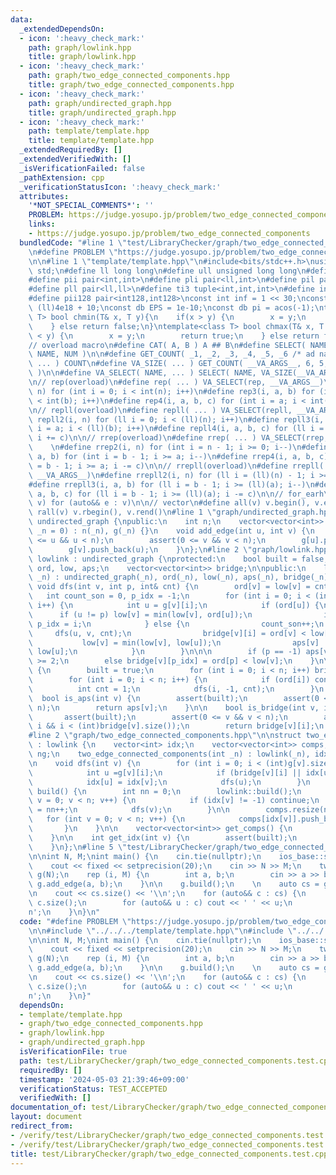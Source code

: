 ```yaml
---
data:
  _extendedDependsOn:
  - icon: ':heavy_check_mark:'
    path: graph/lowlink.hpp
    title: graph/lowlink.hpp
  - icon: ':heavy_check_mark:'
    path: graph/two_edge_connected_components.hpp
    title: graph/two_edge_connected_components.hpp
  - icon: ':heavy_check_mark:'
    path: graph/undirected_graph.hpp
    title: graph/undirected_graph.hpp
  - icon: ':heavy_check_mark:'
    path: template/template.hpp
    title: template/template.hpp
  _extendedRequiredBy: []
  _extendedVerifiedWith: []
  _isVerificationFailed: false
  _pathExtension: cpp
  _verificationStatusIcon: ':heavy_check_mark:'
  attributes:
    '*NOT_SPECIAL_COMMENTS*': ''
    PROBLEM: https://judge.yosupo.jp/problem/two_edge_connected_components
    links:
    - https://judge.yosupo.jp/problem/two_edge_connected_components
  bundledCode: "#line 1 \"test/LibraryChecker/graph/two_edge_connected_components.test.cpp\"\
    \n#define PROBLEM \"https://judge.yosupo.jp/problem/two_edge_connected_components\"\
    \n\n#line 1 \"template/template.hpp\"\n#include<bits/stdc++.h>\nusing namespace\
    \ std;\n#define ll long long\n#define ull unsigned long long\n#define db double\n\
    #define pii pair<int,int>\n#define pli pair<ll,int>\n#define pil pair<int,ll>\n\
    #define pll pair<ll,ll>\n#define ti3 tuple<int,int,int>\n#define int128 __int128_t\n\
    #define pii128 pair<int128,int128>\nconst int inf = 1 << 30;\nconst ll linf =\
    \ (ll)4e18 + 10;\nconst db EPS = 1e-10;\nconst db pi = acos(-1);\ntemplate<class\
    \ T> bool chmin(T& x, T y){\n    if(x > y) {\n        x = y;\n        return true;\n\
    \    } else return false;\n}\ntemplate<class T> bool chmax(T& x, T y){\n    if(x\
    \ < y) {\n        x = y;\n        return true;\n    } else return false;\n}\n\n\
    // overload macro\n#define CAT( A, B ) A ## B\n#define SELECT( NAME, NUM ) CAT(\
    \ NAME, NUM )\n\n#define GET_COUNT( _1, _2, _3, _4, _5, _6 /* ad nauseam */, COUNT,\
    \ ... ) COUNT\n#define VA_SIZE( ... ) GET_COUNT( __VA_ARGS__, 6, 5, 4, 3, 2, 1\
    \ )\n\n#define VA_SELECT( NAME, ... ) SELECT( NAME, VA_SIZE(__VA_ARGS__) )(__VA_ARGS__)\n\
    \n// rep(overload)\n#define rep( ... ) VA_SELECT(rep, __VA_ARGS__)\n#define rep2(i,\
    \ n) for (int i = 0; i < int(n); i++)\n#define rep3(i, a, b) for (int i = a; i\
    \ < int(b); i++)\n#define rep4(i, a, b, c) for (int i = a; i < int(b); i += c)\n\
    \n// repll(overload)\n#define repll( ... ) VA_SELECT(repll, __VA_ARGS__)\n#define\
    \ repll2(i, n) for (ll i = 0; i < (ll)(n); i++)\n#define repll3(i, a, b) for (ll\
    \ i = a; i < (ll)(b); i++)\n#define repll4(i, a, b, c) for (ll i = a; i < (ll)(b);\
    \ i += c)\n\n// rrep(overload)\n#define rrep( ... ) VA_SELECT(rrep, __VA_ARGS__)\
    \    \n#define rrep2(i, n) for (int i = n - 1; i >= 0; i--)\n#define rrep3(i,\
    \ a, b) for (int i = b - 1; i >= a; i--)\n#define rrep4(i, a, b, c) for (int i\
    \ = b - 1; i >= a; i -= c)\n\n// rrepll(overload)\n#define rrepll( ... ) VA_SELECT(rrepll,\
    \ __VA_ARGS__)\n#define rrepll2(i, n) for (ll i = (ll)(n) - 1; i >= 0ll; i--)\n\
    #define rrepll3(i, a, b) for (ll i = b - 1; i >= (ll)(a); i--)\n#define rrepll4(i,\
    \ a, b, c) for (ll i = b - 1; i >= (ll)(a); i -= c)\n\n// for_earh\n#define fore(e,\
    \ v) for (auto&& e : v)\n\n// vector\n#define all(v) v.begin(), v.end()\n#define\
    \ rall(v) v.rbegin(), v.rend()\n#line 1 \"graph/undirected_graph.hpp\"\nstruct\
    \ undirected_graph {\npublic:\n    int n;\n    vector<vector<int>> g;\n\n    undirected_graph(int\
    \ _n = 0) : n(_n), g(_n) {}\n    void add_edge(int u, int v) {\n        assert(0\
    \ <= u && u < n);\n        assert(0 <= v && v < n);\n        g[u].push_back(v);\n\
    \        g[v].push_back(u);\n    }\n};\n#line 2 \"graph/lowlink.hpp\"\n\nstruct\
    \ lowlink : undirected_graph {\nprotected:\n    bool built = false;\n    vector<int>\
    \ ord, low, aps;\n    vector<vector<int>> bridge;\n\npublic:\n    lowlink (int\
    \ _n) : undirected_graph(_n), ord(_n), low(_n), aps(_n), bridge(_n) {}\n\n   \
    \ void dfs(int v, int p, int& cnt) {\n        ord[v] = low[v] = cnt++;\n     \
    \   int count_son = 0, p_idx = -1;\n        for (int i = 0; i < (int)g[v].size();\
    \ i++) {\n            int u = g[v][i];\n            if (ord[u]) {\n          \
    \      if (u != p) low[v] = min(low[v], ord[u]);\n                if (u == p)\
    \ p_idx = i;\n            } else {\n                count_son++;\n           \
    \     dfs(u, v, cnt);\n                bridge[v][i] = ord[v] < low[u];\n     \
    \           low[v] = min(low[v], low[u]);\n                aps[v] |= ord[v] <=\
    \ low[u];\n            }\n        }\n\n\n        if (p == -1) aps[v] = count_son\
    \ >= 2;\n        else bridge[v][p_idx] = ord[p] < low[v];\n    }\n\n    void build()\
    \ {\n        built = true;\n        for (int i = 0; i < n; i++) bridge[i].resize(g[i].size());\n\
    \        for (int i = 0; i < n; i++) {\n            if (ord[i]) continue;\n  \
    \          int cnt = 1;\n            dfs(i, -1, cnt);\n        }\n    }\n\n  \
    \  bool is_aps(int v) {\n        assert(built);\n        assert(0 <= v && v <\
    \ n);\n        return aps[v];\n    }\n\n    bool is_bridge(int v, int i) {\n \
    \       assert(built);\n        assert(0 <= v && v < n);\n        assert(0 <=\
    \ i && i < (int)bridge[v].size());\n        return bridge[v][i];\n    }\n};\n\
    #line 2 \"graph/two_edge_connected_components.hpp\"\n\nstruct two_edge_connected_components\
    \ : lowlink {\n    vector<int> idx;\n    vector<vector<int>> comps;\n    undirected_graph\
    \ ng;\n    two_edge_connected_components(int _n) : lowlink(_n), idx(_n, -1) {}\n\
    \n    void dfs(int v) {\n        for (int i = 0; i < (int)g[v].size(); i++) {\n\
    \            int u =g[v][i];\n            if (bridge[v][i] || idx[u] != -1) continue;\n\
    \            idx[u] = idx[v];\n            dfs(u);\n        }\n    }\n\n    void\
    \ build() {\n        int nn = 0;\n        lowlink::build();\n        for (int\
    \ v = 0; v < n; v++) {\n            if (idx[v] != -1) continue;\n            idx[v]\
    \ = nn++;\n            dfs(v);\n        }\n\n        comps.resize(nn);\n     \
    \   for (int v = 0; v < n; v++) {\n            comps[idx[v]].push_back(v);\n \
    \       }\n    }\n\n    vector<vector<int>> get_comps() {\n        return comps;\n\
    \    }\n\n    int get_idx(int v) {\n        assert(built);\n        return idx[v];\n\
    \    }\n};\n#line 5 \"test/LibraryChecker/graph/two_edge_connected_components.test.cpp\"\
    \n\nint N, M;\nint main() {\n    cin.tie(nullptr);\n    ios_base::sync_with_stdio(false);\n\
    \    cout << fixed << setprecision(20);\n    cin >> N >> M;\n    two_edge_connected_components\
    \ g(N);\n    rep (i, M) {\n        int a, b;\n        cin >> a >> b;\n       \
    \ g.add_edge(a, b);\n    }\n\n    g.build();\n    \n    auto cs = g.get_comps();\n\
    \n    cout << cs.size() << '\\n';\n    for (auto&& c : cs) {\n        cout <<\
    \ c.size();\n        for (auto&& u : c) cout << ' ' << u;\n        cout << '\\\
    n';\n    }\n}\n"
  code: "#define PROBLEM \"https://judge.yosupo.jp/problem/two_edge_connected_components\"\
    \n\n#include \"../../../template/template.hpp\"\n#include \"../../../graph/two_edge_connected_components.hpp\"\
    \n\nint N, M;\nint main() {\n    cin.tie(nullptr);\n    ios_base::sync_with_stdio(false);\n\
    \    cout << fixed << setprecision(20);\n    cin >> N >> M;\n    two_edge_connected_components\
    \ g(N);\n    rep (i, M) {\n        int a, b;\n        cin >> a >> b;\n       \
    \ g.add_edge(a, b);\n    }\n\n    g.build();\n    \n    auto cs = g.get_comps();\n\
    \n    cout << cs.size() << '\\n';\n    for (auto&& c : cs) {\n        cout <<\
    \ c.size();\n        for (auto&& u : c) cout << ' ' << u;\n        cout << '\\\
    n';\n    }\n}"
  dependsOn:
  - template/template.hpp
  - graph/two_edge_connected_components.hpp
  - graph/lowlink.hpp
  - graph/undirected_graph.hpp
  isVerificationFile: true
  path: test/LibraryChecker/graph/two_edge_connected_components.test.cpp
  requiredBy: []
  timestamp: '2024-05-03 21:39:46+09:00'
  verificationStatus: TEST_ACCEPTED
  verifiedWith: []
documentation_of: test/LibraryChecker/graph/two_edge_connected_components.test.cpp
layout: document
redirect_from:
- /verify/test/LibraryChecker/graph/two_edge_connected_components.test.cpp
- /verify/test/LibraryChecker/graph/two_edge_connected_components.test.cpp.html
title: test/LibraryChecker/graph/two_edge_connected_components.test.cpp
---
```

